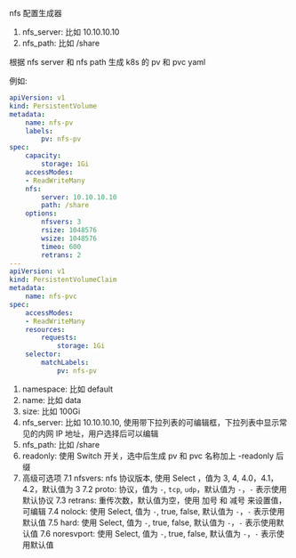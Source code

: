 


nfs 配置生成器

1. nfs_server: 比如 10.10.10.10
2. nfs_path: 比如 /share

根据 nfs server 和 nfs path 生成 k8s 的 pv 和 pvc yaml

例如:

```yaml
apiVersion: v1
kind: PersistentVolume
metadata:
    name: nfs-pv
    labels:
        pv: nfs-pv
spec:
    capacity:
        storage: 1Gi
    accessModes:
    - ReadWriteMany
    nfs:
        server: 10.10.10.10
        path: /share
    options:
        nfsvers: 3
        rsize: 1048576
        wsize: 1048576
        timeo: 600
        retrans: 2
---
apiVersion: v1
kind: PersistentVolumeClaim
metadata:
    name: nfs-pvc
spec:
    accessModes:
    - ReadWriteMany
    resources:
        requests:
            storage: 1Gi
    selector:
        matchLabels:
            pv: nfs-pv  
```


1. namespace: 比如 default
2. name: 比如 data
3. size: 比如 100Gi
4. nfs_server: 比如 10.10.10.10, 使用带下拉列表的可编辑框，下拉列表中显示常见的内网 IP 地址，用户选择后可以编辑
5. nfs_path: 比如 /share
6. readonly: 使用 Switch 开关，选中后生成 pv 和 pvc 名称加上 -readonly 后缀
7. 高级可选项
7.1 nfsvers: nfs 协议版本, 使用 Select ，值为 3, 4, 4.0，4.1，4.2，默认值为 3
7.2 proto: 协议，值为 `-`, `tcp`, `udp`，默认值为 `-`，`-` 表示使用默认协议
7.3 retrans: 重传次数，默认值为空，使用 加号 和 减号 来设置值，可编辑
7.4 nolock: 使用 Select, 值为 `-`, true, false, 默认值为 `-`，`-` 表示使用默认值
7.5 hard: 使用 Select, 值为 `-`, true, false, 默认值为 `-`，`-` 表示使用默认值
7.6 noresvport: 使用 Select, 值为 `-`, true, false, 默认值为 `-`，`-` 表示使用默认值
